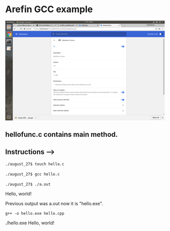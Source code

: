 
# Arefin GCC example


![Markdown Viewer](./markdview_chrome.png "markView chrome") 


## hellofunc.c contains main method.

## Instructions --> 

	./august_27$ touch hello.c

	./august_27$ gcc hello.c

	./august_27$ ./a.out

Hello, world!

Previous output was a.out now it is "hello.exe".


	g++ -o hello.exe hello.cpp

 ./hello.exe
Hello, world!




	

